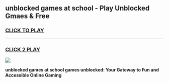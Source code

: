 
## unblocked games at school - Play Unblocked Gmaes & Free
<h3>
<a href="https://premium.freeplayer.one?title=unblocked_games_at_school&ref=20F">CLICK TO PLAY</a></h3>
<hr>

<h3>
<a href="https://premium.freeplayer.one?title=unblocked_games_at_school&ref=20F">CLICK 2 PLAY</a>
  
</h3>

<a href="https://premium.freeplayer.one?title=unblocked_games_at_school&ref=20F/"><img src="https://clearcache.store/games.png"></a>


**unblocked games at school games unblocked: Your Gateway to Fun and Accessible Online Gaming**

